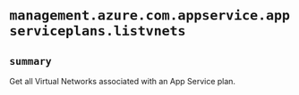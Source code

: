 # `management.azure.com.appservice.appserviceplans.listvnets`

## `summary`
Get all Virtual Networks associated with an App Service plan.


